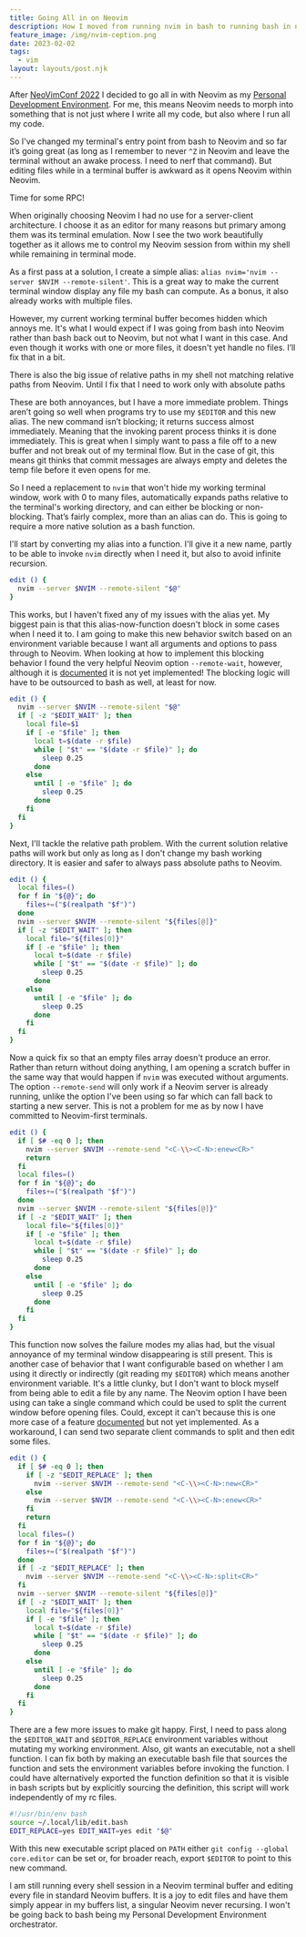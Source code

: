 ```yaml
---
title: Going All in on Neovim
description: How I moved from running nvim in bash to running bash in nvim
feature_image: /img/nvim-ception.png
date: 2023-02-02
tags:
  - vim
layout: layouts/post.njk
---
```


After [NeoVimConf 2022](/posts/neovimconf-2022) I decided to go all in with Neovim as my [Personal Development Environment](https://www.youtube.com/watch?v=QMVIJhC9Veg). For me, this means Neovim needs to morph into something that is not just where I write all my code, but also where I run all my code.

So I've changed my terminal's entry point from bash to Neovim and so far it’s going great (as long as I remember to never `^Z` in Neovim and leave the terminal without an awake process. I need to nerf that command). But editing files while in a terminal buffer is awkward as it opens Neovim within Neovim.

Time for some RPC!

When originally choosing Neovim I had no use for a server-client architecture. I choose it as an editor for many reasons but primary among them was its terminal emulation. Now I see the two work beautifully together as it allows me to control my Neovim session from within my shell while remaining in terminal mode.

As a first pass at a solution, I create a simple alias: `alias nvim='nvim --server $NVIM --remote-silent'`. This is a great way to make the current terminal window display any file my bash can compute. As a bonus, it also already works with multiple files.

However, my current working terminal buffer becomes hidden which annoys me. It's what I would expect if I was going from bash into Neovim rather than bash back out to Neovim, but not what I want in this case. And even though it works with one or more files, it doesn't yet handle no files. I’ll fix that in a bit.

There is also the big issue of relative paths in my shell not matching relative paths from Neovim. Until I fix that I need to work only with absolute paths

These are both annoyances, but I have a more immediate problem. Things aren’t going so well when programs try to use my `$EDITOR` and this new alias. The new command isn’t blocking; it returns success almost immediately. Meaning that the invoking parent process thinks it is done immediately. This is great when I simply want to pass a file off to a new buffer and not break out of my terminal flow. But in the case of git, this means git thinks that commit messages are always empty and deletes the temp file before it even opens for me.

So I need a replacement to `nvim` that won't hide my working terminal window, work with 0 to many files, automatically expands paths relative to the terminal's working directory, and can either be blocking or non-blocking. That’s fairly complex, more than an alias can do. This is going to require a more native solution as a bash function.

I'll start by converting my alias into a function. I'll give it a new name, partly to be able to invoke `nvim` directly when I need it, but also to avoid infinite recursion.

```bash
edit () {
  nvim --server $NVIM --remote-silent "$@"
}
```

This works, but I haven't fixed any of my issues with the alias yet. My biggest pain is that this alias-now-function doesn't block in some cases when I need it to. I am going to make this new behavior switch based on an environment variable because I want all arguments and options to pass through to Neovim. When looking at how to implement this blocking behavior I found the very helpful Neovim option `--remote-wait`, however, although it is [documented](https://neovim.io/doc/user/remote.html) it is not yet implemented! The blocking logic will have to be outsourced to bash as well, at least for now.

```bash
edit () {
  nvim --server $NVIM --remote-silent "$@"
  if [ -z "$EDIT_WAIT" ]; then
    local file=$1
    if [ -e "$file" ]; then
      local t=$(date -r $file)
      while [ "$t" == "$(date -r $file)" ]; do
        sleep 0.25
      done
    else
      until [ -e "$file" ]; do
        sleep 0.25
      done
    fi
  fi
}
```

Next, I'll tackle the relative path problem. With the current solution relative paths will work but only as long as I don't change my bash working directory. It is easier and safer to always pass absolute paths to Neovim.

```bash
edit () {
  local files=()
  for f in "${@}"; do
    files+=("$(realpath "$f")")
  done
  nvim --server $NVIM --remote-silent "${files[@]}"
  if [ -z "$EDIT_WAIT" ]; then
    local file="${files[0]}"
    if [ -e "$file" ]; then
      local t=$(date -r $file)
      while [ "$t" == "$(date -r $file)" ]; do
        sleep 0.25
      done
    else
      until [ -e "$file" ]; do
        sleep 0.25
      done
    fi
  fi
}
```

Now a quick fix so that an empty files array doesn't produce an error. Rather than return without doing anything, I am opening a scratch buffer in the same way that would happen if `nvim` was executed without arguments. The option `--remote-send` will only work if a Neovim server is already running, unlike the option I've been using so far which can fall back to starting a new server. This is not a problem for me as by now I have committed to Neovim-first terminals.

```bash
edit () {
  if [ $# -eq 0 ]; then
    nvim --server $NVIM --remote-send "<C-\\><C-N>:enew<CR>"
    return
  fi
  local files=()
  for f in "${@}"; do
    files+=("$(realpath "$f")")
  done
  nvim --server $NVIM --remote-silent "${files[@]}"
  if [ -z "$EDIT_WAIT" ]; then
    local file="${files[0]}"
    if [ -e "$file" ]; then
      local t=$(date -r $file)
      while [ "$t" == "$(date -r $file)" ]; do
        sleep 0.25
      done
    else
      until [ -e "$file" ]; do
        sleep 0.25
      done
    fi
  fi
}
```

This function now solves the failure modes my alias had, but the visual annoyance of my terminal window disappearing is still present. This is another case of behavior that I want configurable based on whether I am using it directly or indirectly (git reading my `$EDITOR`) which means another environment variable. It's a little clunky, but I don't want to block myself from being able to edit a file by any name. The Neovim option I have been using can take a single command which could be used to split the current window before opening files. Could, except it can't because this is one more case of a feature [documented](https://neovim.io/doc/user/remote.html#clientserver) but not yet implemented. As a workaround, I can send two separate client commands to split and then edit some files.

```bash
edit () {
  if [ $# -eq 0 ]; then
    if [ -z "$EDIT_REPLACE" ]; then
      nvim --server $NVIM --remote-send "<C-\\><C-N>:new<CR>"
    else
      nvim --server $NVIM --remote-send "<C-\\><C-N>:enew<CR>"
    fi
    return
  fi
  local files=()
  for f in "${@}"; do
    files+=("$(realpath "$f")")
  done
  if [ -z "$EDIT_REPLACE" ]; then
    nvim --server $NVIM --remote-send "<C-\\><C-N>:split<CR>"
  fi
  nvim --server $NVIM --remote-silent "${files[@]}"
  if [ -z "$EDIT_WAIT" ]; then
    local file="${files[0]}"
    if [ -e "$file" ]; then
      local t=$(date -r $file)
      while [ "$t" == "$(date -r $file)" ]; do
        sleep 0.25
      done
    else
      until [ -e "$file" ]; do
        sleep 0.25
      done
    fi
  fi
}
```

There are a few more issues to make git happy. First, I need to pass along the `$EDITOR_WAIT` and `$EDITOR_REPLACE` environment variables without mutating my working environment. Also, git wants an executable, not a shell function. I can fix both by making an executable bash file that sources the function and sets the environment variables before invoking the function. I could have alternatively exported the function definition so that it is visible in bash scripts but by explicitly sourcing the definition, this script will work independently of my rc files.

```bash
#!/usr/bin/env bash
source ~/.local/lib/edit.bash
EDIT_REPLACE=yes EDIT_WAIT=yes edit "$@"
```

With this new executable script placed on `PATH` either `git config --global core.editor` can be set or, for broader reach, export `$EDITOR` to point to this new command.

I am still running every shell session in a Neovim terminal buffer and editing every file in standard Neovim buffers. It is a joy to edit files and have them simply appear in my buffers list, a singular Neovim never recursing. I won't be going back to bash being my Personal Development Environment orchestrator.
